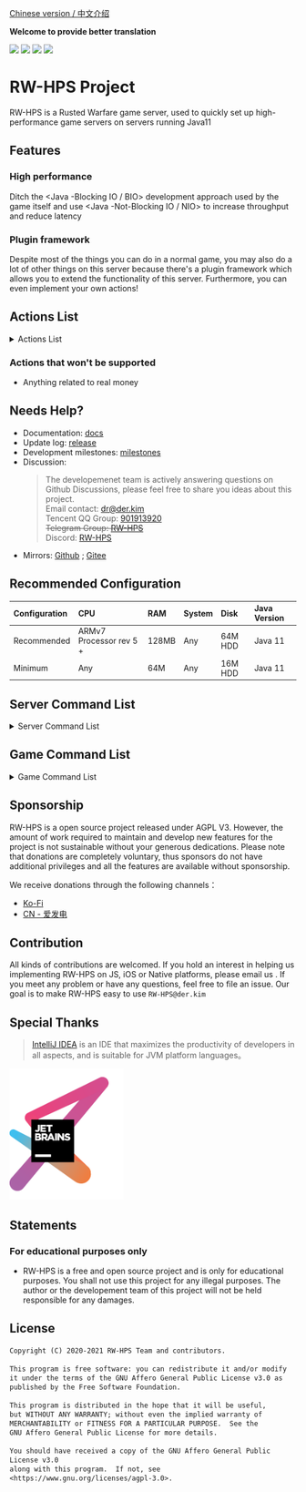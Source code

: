 [Chinese version / 中文介绍](README-CN.md)

**Welcome to provide better translation**

![](https://img.shields.io/github/stars/RW-HPS/RW-HPS.svg)
![](https://github.com/RW-HPS/RW-HPS/actions/workflows/gradle.yml/badge.svg?branch=master)
![](https://jitpack.io/v/RW-HPS/RW-HPS.svg)
![](https://app.fossa.com/api/projects/git%2Bgithub.com%2FRW-HPS%2FRW-HPS.svg?type=shield)

# RW-HPS Project
RW-HPS is a Rusted Warfare game server, used to quickly set up high-performance game servers on servers running Java11

## Features
### High performance
Ditch the <Java -Blocking IO / BIO> development approach used by the game itself and use <Java -Not-Blocking IO / NIO> to increase throughput and reduce latency
### Plugin framework
Despite most of the things you can do in a normal game, you may also do a lot of other things on this server because there's a plugin framework which allows you to extend the functionality of this server. Furthermore, you can even implement your own actions!

## Actions List

<details>
  <summary>Actions List</summary>  

**Message**
- Team Chat
- All Chat
- Map location

**Game**
- Unit movement
- Game reconnection
- Custom map
- Load Save Game
- Load Mods?

**Ex**
- Loading plugins
- Player jump server
- Map generation unit
- RELAY Server

**Other**
- BanUUID
- BanIP
- Mute Player

</details>

### Actions that won't be supported
- Anything related to real money

## Needs Help?
- Documentation: [docs](docs/zh/README.md)  
- Update log: [release](https://github.com/RW-HPS/RW-HPS/releases)
- Development milestones: [milestones](https://github.com/RW-HPS/RW-HPS/milestones)
- Discussion:
  > The developemenet team is actively answering questions on Github Discussions, please feel free to share you ideas about this project.  
  > Email contact: dr@der.kim      
  > Tencent QQ Group: [901913920](https://qm.qq.com/cgi-bin/qm/qr?k=qhJ6ekYF9pD9jO6j8H2rZw8ePAVypoU0&jump_from=webapi)  
  > <del>Telegram Group: [RW-HPS](https://t.me/RW_HPS) </del>  
  > Discord: [RW-HPS](https://discord.gg/VwwxJhVG64)  
- Mirrors:
  [Github](https://github.com/RW-HPS/RW-HPS) ; [Gitee](https://gitee.com/derdct/RW-HPS)

## Recommended Configuration

| Configuration 		| CPU                     | RAM 	| System 			 | Disk 	  | Java Version |
|:--- 		|:------------------------|:---     |:-----------|:--------|:---       |
| Recommended 	| ARMv7 Processor rev 5 + | 128MB      | Any        | 64M HDD | Java 11   |
| Minimum 	| Any                     | 64M      | Any        | 16M HDD | Java 11   |

## Server Command List
<details>
  <summary>Server Command List</summary>  

| Command 					 | Parameter 																						 | Information 									 |
|:--- 					 |:--- 																						 |:--- 									 |
| help 		              |                                                  										 | Get help 		 |
| start                  |                                                  										 | Turn on the server 						 |
| say 		      | &lt;TEXT&gt;                                                  										 | Send messages in the name of Server 				 |
| giveadmin                | &lt;PlayerSerialNumber&gt; 																 | Transfer Admin       		         |
| restart 			 | 																							 | Restart server 				 |
| gameover 				 |  	 | Restart The Game               				 |
| clearbanip          		 |                                                  										 | Clean up the banned IP               	 |
| admin          		 |&lt;add/remove&gt; &lt;PlayerSite&gt;                                                  										 | Set up admin               			 |
| clearbanuuid          		 |                               	   											 | Clear banned uuid               			 |
| clearbanall          		 |                               	   											 | Empty ban               			 |
| ban          		 | &lt;PlayerSerialNumber&gt;                                 	   											 | Ban someone               			 |
| mute          		 |  &lt;PlayerSerialNumber&gt;  &lt;Time/s&gt;                             	   											 | Forbid sb from speaking               			 |
| kick          		 |  &lt;PlayerSerialNumber&gt;  &lt;Time/s&gt;                             	   											 | Kick               			 |
| isafk          		 |  &lt;off/on&gt;                             	   											 | Whether to enable AFK               			 |
| plugins          		 |                               	   											 | View the list of plugins               			 |
| players          		 |                               	   											 | View player list               			 |
| kill          		 | &lt;PlayerSerialNumber&gt;                             	   											 | Kill the player               			 |
| clearmuteall          		 |                               	   											 | Unmute all               			 |
| maps          		 |                               	   											 | View Custom Map               			 |
| reloadmaps          		 |                               	   											 | Reload map               			 |
| stop          		 |                               	   											 | Stop the server               			 |
Sorry, maybe more commands have not been added because the document has no time to update  
Please use help in the console to see more  
</details>


## Game Command List
<details>
  <summary>Game Command List</summary>  

| Command 			| Parameter 												 | Information 										 |
|:---           |:--- 												 |:--- 										 |
| help      |   | Get help 									 |
There are many commands not shown here. I suggest you test them yourself  
Please use .help in the game to see more  
</details>

## Sponsorship
RW-HPS is a open source project released under AGPL V3. However, the amount of work required to maintain and develop new features for the project is not sustainable without your generous dedications.
Please note that donations are completely voluntary, thus sponsors do not have additional privileges and all the features are available without sponsorship.

We receive donations through the following channels：
+ [Ko-Fi](https://ko-fi.com/derdct)
+ [CN - 爱发电](https://afdian.net/@derdct)

## Contribution
All kinds of contributions are welcomed.
If you hold an interest in helping us implementing RW-HPS on JS, iOS or Native platforms, please email us .
If you meet any problem or have any questions, feel free to file an issue. Our goal is to make RW-HPS easy to use `RW-HPS@der.kim`

## Special Thanks
> [IntelliJ IDEA](https://zh.wikipedia.org/zh-hans/IntelliJ_IDEA) is an IDE that maximizes the productivity of developers in all aspects, and is suitable for JVM platform languages。

[<img src=".github/jetbrains-variant-3.png" width="200"/>](https://www.jetbrains.com/?from=rw-hps)

## Statements
### For educational purposes only
- RW-HPS is a free and open source project and is only for educational purposes. You shall not use this project for any illegal purposes. The author or the developement team of this project will not be held responsible for any damages.

## License
```
Copyright (C) 2020-2021 RW-HPS Team and contributors.

This program is free software: you can redistribute it and/or modify
it under the terms of the GNU Affero General Public License v3.0 as
published by the Free Software Foundation.

This program is distributed in the hope that it will be useful,
but WITHOUT ANY WARRANTY; without even the implied warranty of
MERCHANTABILITY or FITNESS FOR A PARTICULAR PURPOSE.  See the
GNU Affero General Public License for more details.

You should have received a copy of the GNU Affero General Public License v3.0
along with this program.  If not, see <https://www.gnu.org/licenses/agpl-3.0>.
```

